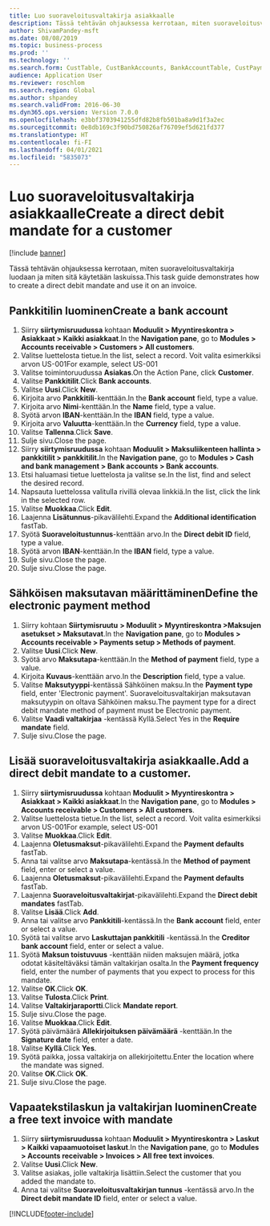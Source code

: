 ```yaml
---
title: Luo suoraveloitusvaltakirja asiakkaalle
description: Tässä tehtävän ohjauksessa kerrotaan, miten suoraveloitusvaltakirja luodaan ja miten sitä käytetään laskuissa.
author: ShivamPandey-msft
ms.date: 08/08/2019
ms.topic: business-process
ms.prod: ''
ms.technology: ''
ms.search.form: CustTable, CustBankAccounts, BankAccountTable, CustPaymMode, CustDirectDebitMandate, BankAccountTableLookUp, SrsReportViewerForm,  LogisticsAddressCityLookup, CustFreeInvoice, CustTableLookup
audience: Application User
ms.reviewer: roschlom
ms.search.region: Global
ms.author: shpandey
ms.search.validFrom: 2016-06-30
ms.dyn365.ops.version: Version 7.0.0
ms.openlocfilehash: e3bbf3703941255dfd82b8fb501ba8a9d1f3a2ec
ms.sourcegitcommit: 0e8db169c3f90bd750826af76709ef5d621fd377
ms.translationtype: HT
ms.contentlocale: fi-FI
ms.lasthandoff: 04/01/2021
ms.locfileid: "5835073"
---
```

# <a name="create-a-direct-debit-mandate-for-a-customer"></a><span data-ttu-id="a661d-103">Luo suoraveloitusvaltakirja asiakkaalle</span><span class="sxs-lookup"><span data-stu-id="a661d-103">Create a direct debit mandate for a customer</span></span>

[!include [banner](../../includes/banner.md)]

<span data-ttu-id="a661d-104">Tässä tehtävän ohjauksessa kerrotaan, miten suoraveloitusvaltakirja luodaan ja miten sitä käytetään laskuissa.</span><span class="sxs-lookup"><span data-stu-id="a661d-104">This task guide demonstrates how to create a direct debit mandate and use it on an invoice.</span></span>


## <a name="create-a-bank-account"></a><span data-ttu-id="a661d-105">Pankkitilin luominen</span><span class="sxs-lookup"><span data-stu-id="a661d-105">Create a bank account</span></span>
1. <span data-ttu-id="a661d-106">Siirry **siirtymisruudussa** kohtaan **Moduulit > Myyntireskontra > Asiakkaat > Kaikki asiakkaat**.</span><span class="sxs-lookup"><span data-stu-id="a661d-106">In the **Navigation pane**, go to **Modules > Accounts receivable > Customers > All customers**.</span></span>
2. <span data-ttu-id="a661d-107">Valitse luettelosta tietue.</span><span class="sxs-lookup"><span data-stu-id="a661d-107">In the list, select a record.</span></span> <span data-ttu-id="a661d-108">Voit valita esimerkiksi arvon US-001</span><span class="sxs-lookup"><span data-stu-id="a661d-108">For example, select US-001</span></span>
3. <span data-ttu-id="a661d-109">Valitse toimintoruudussa **Asiakas**.</span><span class="sxs-lookup"><span data-stu-id="a661d-109">On the Action Pane, click **Customer**.</span></span>
4. <span data-ttu-id="a661d-110">Valitse **Pankkitilit**.</span><span class="sxs-lookup"><span data-stu-id="a661d-110">Click **Bank accounts**.</span></span>
5. <span data-ttu-id="a661d-111">Valitse **Uusi**.</span><span class="sxs-lookup"><span data-stu-id="a661d-111">Click **New**.</span></span>
6. <span data-ttu-id="a661d-112">Kirjoita arvo **Pankkitili**-kenttään.</span><span class="sxs-lookup"><span data-stu-id="a661d-112">In the **Bank account** field, type a value.</span></span>
7. <span data-ttu-id="a661d-113">Kirjoita arvo **Nimi**-kenttään.</span><span class="sxs-lookup"><span data-stu-id="a661d-113">In the **Name** field, type a value.</span></span>
8. <span data-ttu-id="a661d-114">Syötä arvon **IBAN**-kenttään.</span><span class="sxs-lookup"><span data-stu-id="a661d-114">In the **IBAN** field, type a value.</span></span>
9. <span data-ttu-id="a661d-115">Kirjoita arvo **Valuutta**-kenttään.</span><span class="sxs-lookup"><span data-stu-id="a661d-115">In the **Currency** field, type a value.</span></span>
10. <span data-ttu-id="a661d-116">Valitse **Tallenna**.</span><span class="sxs-lookup"><span data-stu-id="a661d-116">Click **Save**.</span></span>
11. <span data-ttu-id="a661d-117">Sulje sivu.</span><span class="sxs-lookup"><span data-stu-id="a661d-117">Close the page.</span></span>
12. <span data-ttu-id="a661d-118">Siirry **siirtymisruudussa** kohtaan **Moduulit > Maksuliikenteen hallinta > pankkitilit > pankkitilit.**</span><span class="sxs-lookup"><span data-stu-id="a661d-118">In the **Navigation pane**, go to **Modules > Cash and bank management > Bank accounts > Bank accounts**.</span></span>
13. <span data-ttu-id="a661d-119">Etsi haluamasi tietue luettelosta ja valitse se.</span><span class="sxs-lookup"><span data-stu-id="a661d-119">In the list, find and select the desired record.</span></span>
14. <span data-ttu-id="a661d-120">Napsauta luettelossa valitulla rivillä olevaa linkkiä.</span><span class="sxs-lookup"><span data-stu-id="a661d-120">In the list, click the link in the selected row.</span></span>
15. <span data-ttu-id="a661d-121">Valitse **Muokkaa**.</span><span class="sxs-lookup"><span data-stu-id="a661d-121">Click **Edit**.</span></span>
16. <span data-ttu-id="a661d-122">Laajenna **Lisätunnus**-pikavälilehti.</span><span class="sxs-lookup"><span data-stu-id="a661d-122">Expand the **Additional identification** fastTab.</span></span>
17. <span data-ttu-id="a661d-123">Syötä **Suoraveloitustunnus**-kenttään arvo.</span><span class="sxs-lookup"><span data-stu-id="a661d-123">In the **Direct debit ID** field, type a value.</span></span>
18. <span data-ttu-id="a661d-124">Syötä arvon **IBAN**-kenttään.</span><span class="sxs-lookup"><span data-stu-id="a661d-124">In the **IBAN** field, type a value.</span></span>
19. <span data-ttu-id="a661d-125">Sulje sivu.</span><span class="sxs-lookup"><span data-stu-id="a661d-125">Close the page.</span></span>
20. <span data-ttu-id="a661d-126">Sulje sivu.</span><span class="sxs-lookup"><span data-stu-id="a661d-126">Close the page.</span></span>

## <a name="define-the-electronic-payment-method"></a><span data-ttu-id="a661d-127">Sähköisen maksutavan määrittäminen</span><span class="sxs-lookup"><span data-stu-id="a661d-127">Define the electronic payment method</span></span>
1. <span data-ttu-id="a661d-128">Siirry kohtaan **Siirtymisruutu** **> Moduulit > Myyntireskontra >Maksujen asetukset > Maksutavat**.</span><span class="sxs-lookup"><span data-stu-id="a661d-128">In the **Navigation pane**, go to **Modules > Accounts receivable > Payments setup > Methods of payment**.</span></span>
2. <span data-ttu-id="a661d-129">Valitse **Uusi**.</span><span class="sxs-lookup"><span data-stu-id="a661d-129">Click **New**.</span></span>
3. <span data-ttu-id="a661d-130">Syötä arvo **Maksutapa**-kenttään.</span><span class="sxs-lookup"><span data-stu-id="a661d-130">In the **Method of payment** field, type a value.</span></span>
4. <span data-ttu-id="a661d-131">Kirjoita **Kuvaus**-kenttään arvo.</span><span class="sxs-lookup"><span data-stu-id="a661d-131">In the **Description** field, type a value.</span></span>
5. <span data-ttu-id="a661d-132">Valitse **Maksutyyppi**-kentässä Sähköinen maksu.</span><span class="sxs-lookup"><span data-stu-id="a661d-132">In the **Payment type** field, enter 'Electronic payment'.</span></span> <span data-ttu-id="a661d-133">Suoraveloitusvaltakirjan maksutavan maksutyypin on oltava Sähköinen maksu.</span><span class="sxs-lookup"><span data-stu-id="a661d-133">The payment type for a direct debit mandate method of payment must be Electronic payment.</span></span>
6. <span data-ttu-id="a661d-134">Valitse **Vaadi valtakirjaa** -kentässä Kyllä.</span><span class="sxs-lookup"><span data-stu-id="a661d-134">Select Yes in the **Require mandate** field.</span></span>
7. <span data-ttu-id="a661d-135">Sulje sivu.</span><span class="sxs-lookup"><span data-stu-id="a661d-135">Close the page.</span></span>

## <a name="add-a-direct-debit-mandate-to-a-customer"></a><span data-ttu-id="a661d-136">Lisää suoraveloitusvaltakirja asiakkaalle.</span><span class="sxs-lookup"><span data-stu-id="a661d-136">Add a direct debit mandate to a customer.</span></span>
1. <span data-ttu-id="a661d-137">Siirry **siirtymisruudussa** kohtaan **Moduulit > Myyntireskontra > Asiakkaat > Kaikki asiakkaat**.</span><span class="sxs-lookup"><span data-stu-id="a661d-137">In the **Navigation pane**, go to **Modules > Accounts receivable > Customers > All customers**.</span></span>
2. <span data-ttu-id="a661d-138">Valitse luettelosta tietue.</span><span class="sxs-lookup"><span data-stu-id="a661d-138">In the list, select a record.</span></span> <span data-ttu-id="a661d-139">Voit valita esimerkiksi arvon US-001</span><span class="sxs-lookup"><span data-stu-id="a661d-139">For example, select US-001</span></span>
3. <span data-ttu-id="a661d-140">Valitse **Muokkaa**.</span><span class="sxs-lookup"><span data-stu-id="a661d-140">Click **Edit**.</span></span>
4. <span data-ttu-id="a661d-141">Laajenna **Oletusmaksut**-pikavälilehti.</span><span class="sxs-lookup"><span data-stu-id="a661d-141">Expand the **Payment defaults** fastTab.</span></span>
5. <span data-ttu-id="a661d-142">Anna tai valitse arvo **Maksutapa**-kentässä.</span><span class="sxs-lookup"><span data-stu-id="a661d-142">In the **Method of payment** field, enter or select a value.</span></span>
6. <span data-ttu-id="a661d-143">Laajenna **Oletusmaksut**-pikavälilehti.</span><span class="sxs-lookup"><span data-stu-id="a661d-143">Expand the **Payment defaults** fastTab.</span></span>
7. <span data-ttu-id="a661d-144">Laajenna **Suoraveloitusvaltakirjat**-pikavälilehti.</span><span class="sxs-lookup"><span data-stu-id="a661d-144">Expand the **Direct debit mandates** fastTab.</span></span>
8. <span data-ttu-id="a661d-145">Valitse **Lisää**.</span><span class="sxs-lookup"><span data-stu-id="a661d-145">Click **Add**.</span></span>
9. <span data-ttu-id="a661d-146">Anna tai valitse arvo **Pankkitili**-kentässä.</span><span class="sxs-lookup"><span data-stu-id="a661d-146">In the **Bank account** field, enter or select a value.</span></span>
10. <span data-ttu-id="a661d-147">Syötä tai valitse arvo **Laskuttajan pankkitili** -kentässä.</span><span class="sxs-lookup"><span data-stu-id="a661d-147">In the **Creditor bank account** field, enter or select a value.</span></span>
11. <span data-ttu-id="a661d-148">Syötä **Maksun toistuvuus** -kenttään niiden maksujen määrä, jotka odotat käsiteltäväksi tämän valtakirjan osalta.</span><span class="sxs-lookup"><span data-stu-id="a661d-148">In the **Payment frequency** field, enter the number of payments that you expect to process for this mandate.</span></span>
12. <span data-ttu-id="a661d-149">Valitse **OK**.</span><span class="sxs-lookup"><span data-stu-id="a661d-149">Click **OK**.</span></span>
13. <span data-ttu-id="a661d-150">Valitse **Tulosta**.</span><span class="sxs-lookup"><span data-stu-id="a661d-150">Click **Print**.</span></span>
14. <span data-ttu-id="a661d-151">Valitse **Valtakirjaraportti**.</span><span class="sxs-lookup"><span data-stu-id="a661d-151">Click **Mandate report**.</span></span>
15. <span data-ttu-id="a661d-152">Sulje sivu.</span><span class="sxs-lookup"><span data-stu-id="a661d-152">Close the page.</span></span>
16. <span data-ttu-id="a661d-153">Valitse **Muokkaa**.</span><span class="sxs-lookup"><span data-stu-id="a661d-153">Click **Edit**.</span></span>
17. <span data-ttu-id="a661d-154">Syötä päivämäärä **Allekirjoituksen päivämäärä** -kenttään.</span><span class="sxs-lookup"><span data-stu-id="a661d-154">In the **Signature date** field, enter a date.</span></span>
18. <span data-ttu-id="a661d-155">Valitse **Kyllä**.</span><span class="sxs-lookup"><span data-stu-id="a661d-155">Click **Yes**.</span></span>
19. <span data-ttu-id="a661d-156">Syötä paikka, jossa valtakirja on allekirjoitettu.</span><span class="sxs-lookup"><span data-stu-id="a661d-156">Enter the location where the mandate was signed.</span></span>
20. <span data-ttu-id="a661d-157">Valitse **OK**.</span><span class="sxs-lookup"><span data-stu-id="a661d-157">Click **OK**.</span></span>
21. <span data-ttu-id="a661d-158">Sulje sivu.</span><span class="sxs-lookup"><span data-stu-id="a661d-158">Close the page.</span></span>

## <a name="create-a-free-text-invoice-with-mandate"></a><span data-ttu-id="a661d-159">Vapaatekstilaskun ja valtakirjan luominen</span><span class="sxs-lookup"><span data-stu-id="a661d-159">Create a free text invoice with mandate</span></span>
1. <span data-ttu-id="a661d-160">Siirry **siirtymisruudussa** kohtaan **Moduulit > Myyntireskontra > Laskut > Kaikki vapaamuotoiset laskut**.</span><span class="sxs-lookup"><span data-stu-id="a661d-160">In the **Navigation pane**, go to **Modules > Accounts receivable > Invoices > All free text invoices**.</span></span>
2. <span data-ttu-id="a661d-161">Valitse **Uusi**.</span><span class="sxs-lookup"><span data-stu-id="a661d-161">Click **New**.</span></span>
3. <span data-ttu-id="a661d-162">Valitse asiakas, jolle valtakirja lisättiin.</span><span class="sxs-lookup"><span data-stu-id="a661d-162">Select the customer that you added the mandate to.</span></span>
4. <span data-ttu-id="a661d-163">Anna tai valitse **Suoraveloitusvaltakirjan tunnus** -kentässä arvo.</span><span class="sxs-lookup"><span data-stu-id="a661d-163">In the **Direct debit mandate ID** field, enter or select a value.</span></span>



[!INCLUDE[footer-include](../../../includes/footer-banner.md)]